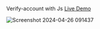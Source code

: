 Verify-account with Js [Live Demo](https://davit2605.github.io/Verify-account/)

![Screenshot 2024-04-26 091437](https://github.com/Davit2605/Davit2605.github.io/assets/125227660/465eb00b-d53a-4e62-91cf-a29a14dd81d4)

